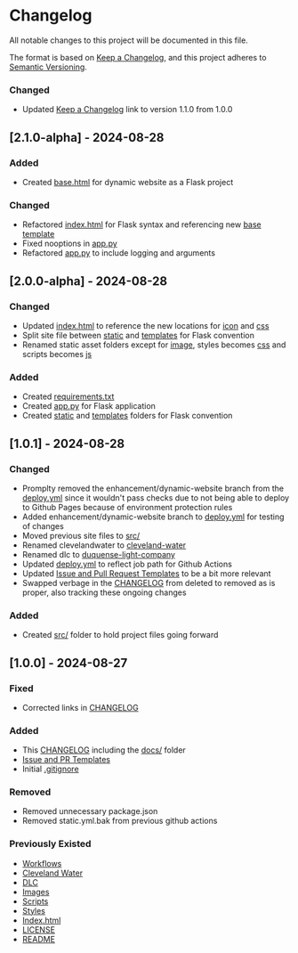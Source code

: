 # Changelog

All notable changes to this project will be documented in this file.

The format is based on [Keep a Changelog](https://keepachangelog.com/en/1.1.0/), and this project adheres to [Semantic Versioning](https://semver.org/spec/v2.0.0.html).

### Changed
- Updated [Keep a Changelog](https://keepachangelog.com/en/1.1.0/) link to version 1.1.0 from 1.0.0

## [2.1.0-alpha] - 2024-08-28

### Added
- Created [base.html](../src/templates/base.html) for dynamic website as a Flask project

### Changed
- Refactored [index.html](../src/templates/index.html) for Flask syntax and referencing new [base template](../src/templates/base.html)
- Fixed nooptions in [app.py](../app.py)
- Refactored [app.py](../app.py) to include logging and arguments

## [2.0.0-alpha] - 2024-08-28

### Changed
- Updated [index.html](../src/templates/index.html) to reference the new locations for [icon](../src/static/images/favicon.ico) and [css](../src/static/css/main.css)
- Split site file between [static](../src/static/) and [templates](../src/templates/) for Flask convention
- Renamed static asset folders except for [image](../src/static/images/), styles becomes [css](../src/static/css/) and scripts becomes [js](../src/static/js/)

### Added
- Created [requirements.txt](../requirements.txt)
- Created [app.py](../app.py) for Flask application
- Created [static](../src/static/) and [templates](../src/templates/) folders for Flask convention

## [1.0.1] - 2024-08-28

### Changed
- Promplty removed the enhancement/dynamic-website branch from the [deploy.yml](../.github/workflows/deploy.yml) since it wouldn't pass checks due to not being able to deploy to Github Pages because of environment protection rules
- Added enhancement/dynamic-website branch to [deploy.yml](../.github/workflows/deploy.yml) for testing of changes
- Moved previous site files to [src/](../src/)
- Renamed clevelandwater to [cleveland-water](../cleveland-water/)
- Renamed dlc to [duquense-light-company](../duquesne-light-company/)
- Updated [deploy.yml](../.github/workflows/deploy.yml) to reflect job path for Github Actions
- Updated [Issue and Pull Request Templates](../.github/) to be a bit more relevant
- Swapped verbage in the [CHANGELOG](CHANGELOG.md) from deleted to removed as is proper, also tracking these ongoing changes

### Added
- Created [src/](../src/) folder to hold project files going forward

## [1.0.0] - 2024-08-27

### Fixed
- Corrected links in [CHANGELOG](CHANGELOG.md)

### Added
- This [CHANGELOG](CHANGELOG.md) including the [docs/](../docs/) folder
- [Issue and PR Templates](../.github/)
- Initial [.gitignore](../.gitignore)

### Removed
- Removed unnecessary package.json
- Removed static.yml.bak from previous github actions

### Previously Existed
- [Workflows](../.github/workflows/)
- [Cleveland Water](../clevelandwater/)
- [DLC](../dlc/)
- [Images](../images/)
- [Scripts](../scripts/)
- [Styles](../styles/)
- [Index.html](../index.html)
- [LICENSE](../LICENSE)
- [README](../README.md)